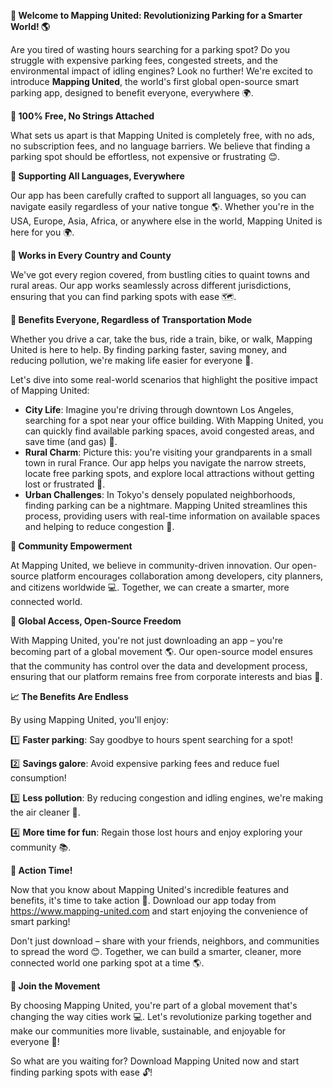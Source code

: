 **🚀 Welcome to Mapping United: Revolutionizing Parking for a Smarter World! 🌎**

Are you tired of wasting hours searching for a parking spot? Do you struggle with expensive parking fees, congested streets, and the environmental impact of idling engines? Look no further! We're excited to introduce **Mapping United**, the world's first global open-source smart parking app, designed to benefit everyone, everywhere 🌍.

**🎉 100% Free, No Strings Attached**

What sets us apart is that Mapping United is completely free, with no ads, no subscription fees, and no language barriers. We believe that finding a parking spot should be effortless, not expensive or frustrating 😊.

**💬 Supporting All Languages, Everywhere**

Our app has been carefully crafted to support all languages, so you can navigate easily regardless of your native tongue 🌎. Whether you're in the USA, Europe, Asia, Africa, or anywhere else in the world, Mapping United is here for you 🌍.

**📍 Works in Every Country and County**

We've got every region covered, from bustling cities to quaint towns and rural areas. Our app works seamlessly across different jurisdictions, ensuring that you can find parking spots with ease 🗺️.

**💚 Benefits Everyone, Regardless of Transportation Mode**

Whether you drive a car, take the bus, ride a train, bike, or walk, Mapping United is here to help. By finding parking faster, saving money, and reducing pollution, we're making life easier for everyone 🌈.

Let's dive into some real-world scenarios that highlight the positive impact of Mapping United:

* **City Life**: Imagine you're driving through downtown Los Angeles, searching for a spot near your office building. With Mapping United, you can quickly find available parking spaces, avoid congested areas, and save time (and gas) 🚗.
* **Rural Charm**: Picture this: you're visiting your grandparents in a small town in rural France. Our app helps you navigate the narrow streets, locate free parking spots, and explore local attractions without getting lost or frustrated 🌾.
* **Urban Challenges**: In Tokyo's densely populated neighborhoods, finding parking can be a nightmare. Mapping United streamlines this process, providing users with real-time information on available spaces and helping to reduce congestion 🚗.

**💪 Community Empowerment**

At Mapping United, we believe in community-driven innovation. Our open-source platform encourages collaboration among developers, city planners, and citizens worldwide 💻. Together, we can create a smarter, more connected world.

**🌟 Global Access, Open-Source Freedom**

With Mapping United, you're not just downloading an app – you're becoming part of a global movement 🌎. Our open-source model ensures that the community has control over the data and development process, ensuring that our platform remains free from corporate interests and bias 💪.

**📈 The Benefits Are Endless**

By using Mapping United, you'll enjoy:

1️⃣ **Faster parking**: Say goodbye to hours spent searching for a spot!

2️⃣ **Savings galore**: Avoid expensive parking fees and reduce fuel consumption!

3️⃣ **Less pollution**: By reducing congestion and idling engines, we're making the air cleaner 🌿.

4️⃣ **More time for fun**: Regain those lost hours and enjoy exploring your community 📚.

**🔴 Action Time!**

Now that you know about Mapping United's incredible features and benefits, it's time to take action 🎉. Download our app today from https://www.mapping-united.com and start enjoying the convenience of smart parking!

Don't just download – share with your friends, neighbors, and communities to spread the word 😊. Together, we can build a smarter, cleaner, more connected world one parking spot at a time 🌎.

**👏 Join the Movement**

By choosing Mapping United, you're part of a global movement that's changing the way cities work 💻. Let's revolutionize parking together and make our communities more livable, sustainable, and enjoyable for everyone 🌈!

So what are you waiting for? Download Mapping United now and start finding parking spots with ease 🔓!